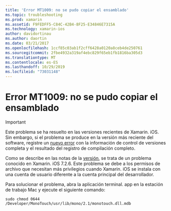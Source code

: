```yaml
---
title: 'Error MT1009: no se pudo copiar el ensamblado'
ms.topic: troubleshooting
ms.prod: xamarin
ms.assetid: F9FEDFF5-C84C-42B4-8F25-E34846E7315A
ms.technology: xamarin-ios
author: davidortinau
ms.author: daortin
ms.date: 03/21/2017
ms.openlocfilehash: 1ccf85c03ab1f2cff6428a0120a8ceb4de250761
ms.sourcegitcommit: 2fbe4932a319af4ebc829f65eb1fb1816ba305d3
ms.translationtype: MT
ms.contentlocale: es-ES
ms.lasthandoff: 10/29/2019
ms.locfileid: "73031148"
---
```

# <a name="error-mt1009-could-not-copy-the-assembly"></a>Error MT1009: no se pudo copiar el ensamblado

> [!IMPORTANT]
> Este problema se ha resuelto en las versiones recientes de Xamarin. iOS. Sin embargo, si el problema se produce en la versión más reciente del software, registre un [nuevo error](~/cross-platform/troubleshooting/questions/howto-file-bug.md) con la información de control de versiones completa y el resultado del registro de compilación completo.

Como se describe en las notas de la [versión](https://github.com/xamarin/release-notes-archive/blob/master/release-notes/ios/xamarin.ios_7/xamarin.ios_7.2/index.md), se trata de un problema conocido en Xamarin. iOS 7.2.6. Este problema se debe a los permisos de archivo que necesitan más privilegios cuando Xamarin. iOS se instala con una cuenta de usuario diferente a la cuenta principal del desarrollador.

Para solucionar el problema, abra la aplicación terminal. app en la estación de trabajo Mac y ejecute el siguiente comando:

`sudo chmod 0644 /Developer/MonoTouch/usr/lib/mono/2.1/monotouch.dll.mdb`
